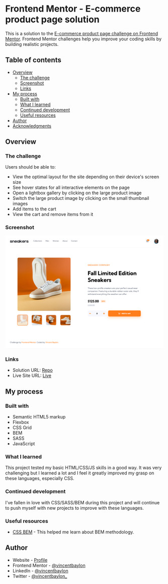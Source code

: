 # Frontend Mentor - E-commerce product page solution

This is a solution to the [E-commerce product page challenge on Frontend Mentor](https://www.frontendmentor.io/challenges/ecommerce-product-page-UPsZ9MJp6). Frontend Mentor challenges help you improve your coding skills by building realistic projects.

## Table of contents

-  [Overview](#overview)
   -  [The challenge](#the-challenge)
   -  [Screenshot](#screenshot)
   -  [Links](#links)
-  [My process](#my-process)
   -  [Built with](#built-with)
   -  [What I learned](#what-i-learned)
   -  [Continued development](#continued-development)
   -  [Useful resources](#useful-resources)
-  [Author](#author)
-  [Acknowledgments](#acknowledgments)

## Overview

### The challenge

Users should be able to:

-  View the optimal layout for the site depending on their device's screen size
-  See hover states for all interactive elements on the page
-  Open a lightbox gallery by clicking on the large product image
-  Switch the large product image by clicking on the small thumbnail images
-  Add items to the cart
-  View the cart and remove items from it

### Screenshot

![](./images/screenshot.png)

### Links

-  Solution URL: [Repo](https://github.com/vincentbaylon/css-fm-ecommerce)
-  Live Site URL: [Live](https://fm-ecommerce-vb.netlify.app/)

## My process

### Built with

-  Semantic HTML5 markup
-  Flexbox
-  CSS Grid
-  BEM
-  SASS
-  JavaScript

### What I learned

This project tested my basic HTML/CSS/JS skills in a good way. It was very challenging but I learned a lot and I feel it greatly improved my grasp on these languages, especially CSS.

### Continued development

I've fallen in love with CSS/SASS/BEM during this project and will continue to push myself with new projects to improve with these languages.

### Useful resources

-  [CSS BEM](http://getbem.com/introduction/) - This helped me learn about BEM methodology.

## Author

-  Website - [Profile](https://vincentbaylon.com/)
-  Frontend Mentor - [@vincentbaylon](https://www.frontendmentor.io/profile/vincentbaylon)
-  LinkedIn - [@vincentbaylon](https://www.linkedin.com/in/vincentbaylon/)
-  Twitter - [@vincentbaylon\_](https://www.twitter.com/vincentbaylon_)
